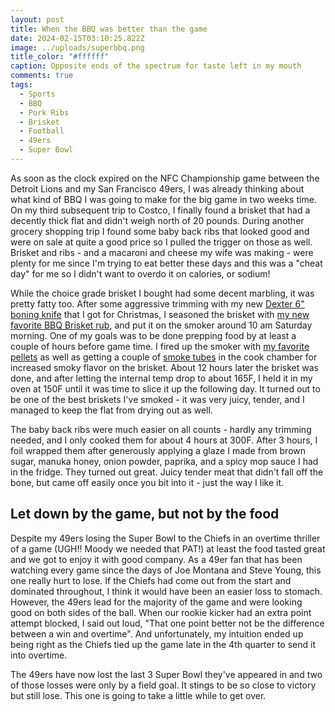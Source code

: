 ```yaml
---
layout: post
title: When the BBQ was better than the game
date: 2024-02-15T03:10:25.822Z
image: ../uploads/superbbq.png
title_color: "#ffffff"
caption: Opposite ends of the spectrum for taste left in my mouth
comments: true
tags:
  - Sports
  - BBQ
  - Pork Ribs
  - Brisket
  - Football
  - 49ers
  - Super Bowl
---
```

As soon as the clock expired on the NFC Championship game between the Detroit Lions and my San Francisco 49ers, I was already thinking about what kind of BBQ I was going to make for the big game in two weeks time. On my third subsequent trip to Costco, I finally found a brisket that had a decently thick flat and didn't weigh north of 20 pounds. During another grocery shopping trip I found some baby back ribs that looked good and were on sale at quite a good price so I pulled the trigger on those as well. Brisket and ribs - and a macaroni and cheese my wife was making - were plenty for me since I'm trying to eat better these days and this was a "cheat day" for me so I didn't want to overdo it on calories, or sodium!

While the choice grade brisket I bought had some decent marbling, it was pretty fatty too. After some aggressive trimming with my new [Dexter 6" boning knife](https://amzn.to/3wfh2Dg) that I got for Christmas, I seasoned the brisket with [my new favorite BBQ Brisket rub](https://amzn.to/3wpCdSR), and put it on the smoker around 10 am Saturday morning. One of my goals was to be done prepping food by at least a couple of hours before game time. I fired up the smoker with [my favorite pellets](https://amzn.to/3SYmaUZ) as well as getting a couple of [smoke tubes](https://amzn.to/3SZRwus) in the cook chamber for increased smoky flavor on the brisket. About 12 hours later the brisket was done, and after letting the internal temp drop to about 165F, I held it in my oven at 150F until it was time to slice it up the following day. It turned out to be one of the best briskets I've smoked - it was very juicy, tender, and I managed to keep the flat from drying out as well.

The baby back ribs were much easier on all counts - hardly any trimming needed, and I only cooked them for about 4 hours at 300F. After 3 hours, I foil wrapped them after generously applying a glaze I made from brown sugar, manuka honey, onion powder, paprika, and a spicy mop sauce I had in the fridge. They turned out great. Juicy tender meat that didn't fall off the bone, but came off easily once you bit into it - just the way I like it.

## Let down by the game, but not by the food

Despite my 49ers losing the Super Bowl to the Chiefs in an overtime thriller of a game (UGH!! Moody we needed that PAT!) at least the food tasted great and we got to enjoy it with good company. As a 49er fan that has been watching every game since the days of Joe Montana and Steve Young, this one really hurt to lose. If the Chiefs had come out from the start and dominated throughout, I think it would have been an easier loss to stomach. However, the 49ers lead for the majority of the game and were looking good on both sides of the ball. When our rookie kicker had an extra point attempt blocked, I said out loud, "That one point better not be the difference between a win and overtime". And unfortunately, my intuition ended up being right as the Chiefs tied up the game late in the 4th quarter to send it into overtime.

The 49ers have now lost the last 3 Super Bowl they've appeared in and two of those losses were only by a field goal. It stings to be so close to victory but still lose. This one is going to take a little while to get over.